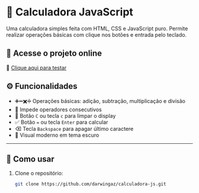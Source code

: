 # 🧮 Calculadora JavaScript

Uma calculadora simples feita com HTML, CSS e JavaScript puro. Permite realizar operações básicas com clique nos botões e entrada pelo teclado.

## 🚀 Acesse o projeto online

🔗 [Clique aqui para testar](https://darwingaz.github.io/calculator/)

## ⚙️ Funcionalidades

- ➕➖✖️➗ Operações básicas: adição, subtração, multiplicação e divisão  
- 🚫 Impede operadores consecutivos  
- 🧹 Botão `C` ou tecla `c` para limpar o display  
- ✅ Botão `=` ou tecla `Enter` para calcular  
- ⌫ Tecla `Backspace` para apagar último caractere  
- 🎨 Visual moderno em tema escuro  

---

## 🚀 Como usar

1. Clone o repositório:
   ```bash
   git clone https://github.com/darwingaz/calculadora-js.git
